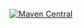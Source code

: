 
[![Maven Central](https://maven-badges.herokuapp.com/maven-central/io.github.btechsuresh/centralRepo/badge.svg)](https://maven-badges.herokuapp.com/maven-central/io.github.btechsuresh/centralRepo)
